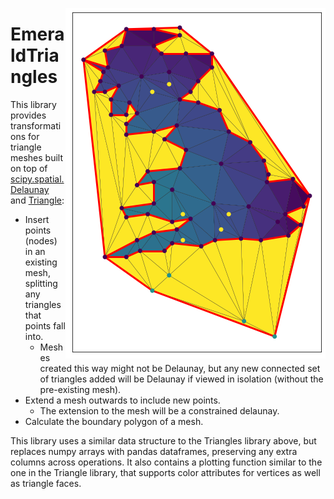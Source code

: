 <img src="example.png" align="right"></image>

# EmeraldTriangles

This library provides transformations for triangle meshes built on top of [scipy.spatial.Delaunay](https://docs.scipy.org/doc/scipy/reference/generated/scipy.spatial.Delaunay.html) and [Triangle](https://rufat.be/triangle/):

  * Insert points (nodes) in an existing mesh, splitting any triangles that points fall into.
    * Meshes created this way might not be Delaunay, but any new connected set of triangles added will be Delaunay if viewed in isolation (without the pre-existing mesh).
  * Extend a mesh outwards to include new points.
    * The extension to the mesh will be a constrained delaunay.
  * Calculate the boundary polygon of a mesh.
  
This library uses a similar data structure to the Triangles library above, but replaces numpy arrays with pandas dataframes, preserving any extra columns across operations. It also contains a plotting function similar to the one in the Triangle library, that supports color attributes for vertices as well as triangle faces.

